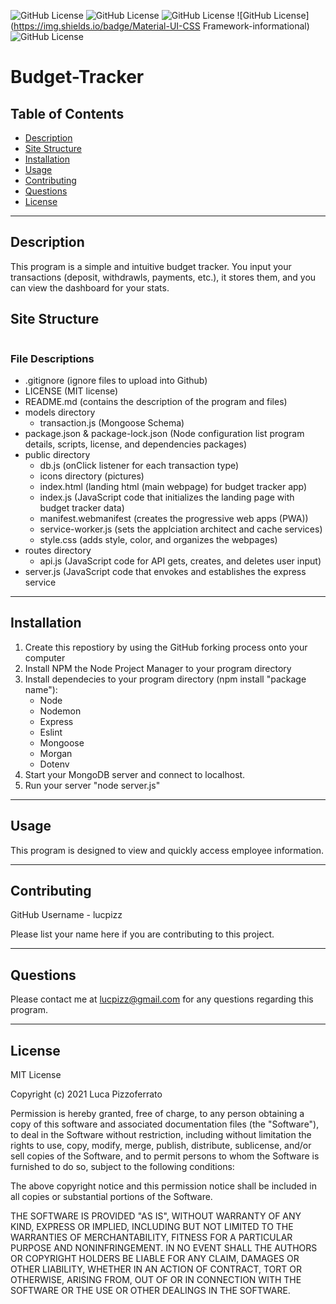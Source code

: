 ![GitHub License](https://img.shields.io/badge/MIT-License-informational) ![GitHub License](https://img.shields.io/badge/Node-JavaScript-informational) ![GitHub License](https://img.shields.io/badge/React-Framework-informational) ![GitHub License](https://img.shields.io/badge/Material-UI-CSS Framework-informational) ![GitHub License](https://img.shields.io/badge/JavaScript-Programming_Language-informational)

# Budget-Tracker

## Table of Contents

- [Description](#description)
- [Site Structure](#site-structure)
- [Installation](#installation)
- [Usage](#usage)
- [Contributing](#contributing)
- [Questions](#question)
- [License](#license)

---

## Description

This program is a simple and intuitive budget tracker. You input your transactions (deposit, withdrawls, payments, etc.), it stores them, and you can view the dashboard for your stats.

## Site Structure

```bash

```

### File Descriptions

- .gitignore (ignore files to upload into Github)
- LICENSE (MIT license)
- README.md (contains the description of the program and files)
- models directory
  - transaction.js (Mongoose Schema)
- package.json & package-lock.json (Node configuration list program details, scripts, license, and dependencies packages)
- public directory
  - db.js (onClick listener for each transaction type)
  - icons directory (pictures)
  - index.html (landing html (main webpage) for budget tracker app)
  - index.js (JavaScript code that initializes the landing page with budget tracker data)
  - manifest.webmanifest (creates the progressive web apps (PWA))
  - service-worker.js (sets the applciation architect and cache services)
  - style.css (adds style, color, and organizes the webpages)
- routes directory
  - api.js (JavaScript code for API gets, creates, and deletes user input)
- server.js (JavaScript code that envokes and establishes the express service

---

## Installation

1. Create this repostiory by using the GitHub forking process onto your computer
2. Install NPM the Node Project Manager to your program directory
3. Install dependecies to your program directory (npm install "package name"):
   - Node
   - Nodemon
   - Express
   - Eslint
   - Mongoose
   - Morgan
   - Dotenv
4. Start your MongoDB server and connect to localhost.
5. Run your server "node server.js"

---

## Usage

This program is designed to view and quickly access employee information.

---

## Contributing

GitHub Username - lucpizz

Please list your name here if you are contributing to this project.

---

## Questions

Please contact me at lucpizz@gmail.com for any questions regarding this program.

---

## License

MIT License

Copyright (c) 2021 Luca Pizzoferrato

Permission is hereby granted, free of charge, to any person obtaining a copy of this software and associated documentation files (the "Software"), to deal in the Software without restriction, including without limitation the rights to use, copy, modify, merge, publish, distribute, sublicense, and/or sell copies of the Software, and to permit persons to whom the Software is furnished to do so, subject to the following conditions:

The above copyright notice and this permission notice shall be included in all copies or substantial portions of the Software.

THE SOFTWARE IS PROVIDED "AS IS", WITHOUT WARRANTY OF ANY KIND, EXPRESS OR IMPLIED, INCLUDING BUT NOT LIMITED TO THE WARRANTIES OF MERCHANTABILITY, FITNESS FOR A PARTICULAR PURPOSE AND NONINFRINGEMENT. IN NO EVENT SHALL THE AUTHORS OR COPYRIGHT HOLDERS BE LIABLE FOR ANY CLAIM, DAMAGES OR OTHER LIABILITY, WHETHER IN AN ACTION OF CONTRACT, TORT OR OTHERWISE, ARISING FROM, OUT OF OR IN CONNECTION WITH THE SOFTWARE OR THE USE OR OTHER DEALINGS IN THE SOFTWARE.